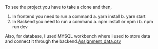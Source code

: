 To see the project you have to take a clone and then,
1. In frontend you need to run a command 
    a. yarn install
    b. yarn start
2. In Backend you need to run a command
    a. npm install or npm i
    b. npm run dev
    
Also, for database, I used MYSQL workbench where i used to store data and connect it through the backend.[Assignment_data.csv](https://github.com/veensyadav/mernApp/files/11160084/Assignment_data.csv)

